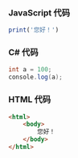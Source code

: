 ### JavaScript 代码
```js
print('您好！')
```

### C# 代码
```c#
int a = 100;
console.log(a);
```

### HTML 代码
```html
<html>
    <body>
        您好！
    </body>
</html>
```

